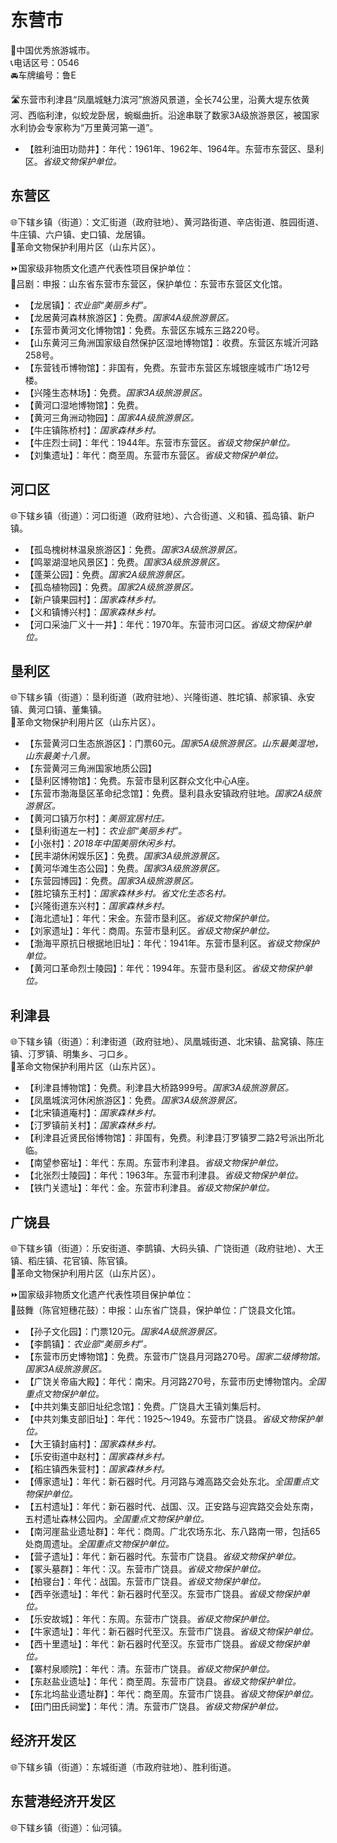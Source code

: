 # 东营市  
🏅中国优秀旅游城市。  
📞电话区号：0546  
🚘车牌编号：鲁E  
  
🛣️东营市利津县“凤凰城魅力滨河”旅游风景道，全长74公里，沿黄大堤东依黄河、西临利津，似蛟龙卧居，蜿蜒曲折。沿途串联了数家3A级旅游景区，被国家水利协会专家称为“万里黄河第一道”。 
  
* 【胜利油田功勋井】：年代：1961年、1962年、1964年。东营市东营区、垦利区。*省级文物保护单位。*  

## 东营区  
🌐下辖乡镇（街道）：文汇街道（政府驻地）、黄河路街道、辛店街道、胜园街道、牛庄镇、六户镇、史口镇、龙居镇。  
🚩革命文物保护利用片区（山东片区）。  
  
⏩国家级非物质文化遗产代表性项目保护单位：  
🔸吕剧：申报：山东省东营市东营区，保护单位：东营市东营区文化馆。  
  
* 【龙居镇】：*农业部“美丽乡村”。*  
* 【龙居黄河森林旅游区】：免费。*国家4A级旅游景区。*  
* 【东营市黄河文化博物馆】：免费。东营区东城东三路220号。  
* 【山东黄河三角洲国家级自然保护区湿地博物馆】：收费。东营区东城沂河路258号。  
* 【东营钱币博物馆】：非国有，免费。东营市东营区东城银座城市广场12号楼。  
* 【兴隆生态林场】：免费。*国家3A级旅游景区。*  
* 【黄河口湿地博物馆】：免费。  
* 【黄河三角洲动物园】：*国家4A级旅游景区。*  
* 【牛庄镇陈桥村】：*国家森林乡村。*  
* 【牛庄烈士祠】：年代：1944年。东营市东营区。*省级文物保护单位。*
* 【刘集遗址】：年代：商至周。东营市东营区。*省级文物保护单位。*  

## 河口区  
🌐下辖乡镇（街道）：河口街道（政府驻地）、六合街道、义和镇、孤岛镇、新户镇。  
  
* 【孤岛槐树林温泉旅游区】：免费。*国家3A级旅游景区。*  
* 【鸣翠湖湿地风景区】：免费。*国家3A级旅游景区。*  
* 【蓬莱公园】：免费。*国家2A级旅游景区。*  
* 【孤岛植物园】：免费。*国家2A级旅游景区。*  
* 【新户镇果园村】：*国家森林乡村。*  
* 【义和镇博兴村】：*国家森林乡村。*  
* 【河口采油厂义十一井】：年代：1970年。东营市河口区。*省级文物保护单位。*  

## 垦利区  
🌐下辖乡镇（街道）：垦利街道（政府驻地）、兴隆街道、胜坨镇、郝家镇、永安镇、黄河口镇、董集镇。  
🚩革命文物保护利用片区（山东片区）。  
  
* 【东营黄河口生态旅游区】：门票60元。*国家5A级旅游景区。山东最美湿地，山东最美十八景。*  
* 【东营黄河三角洲国家地质公园】  
* 【垦利区博物馆】：免费。东营市垦利区群众文化中心A座。  
* 【东营市渤海垦区革命纪念馆】：免费。垦利县永安镇政府驻地。*国家2A级旅游景区。*  
* 【黄河口镇万尔村】：*美丽宜居村庄。*  
* 【垦利街道左一村】：*农业部“美丽乡村”。*  
* 【小张村】：*2018年中国美丽休闲乡村。*  
* 【民丰湖休闲娱乐区】：免费。*国家3A级旅游景区。*  
* 【黄河华滩生态公园】：免费。*国家3A级旅游景区。*  
* 【东营园博园】：免费。*国家3A级旅游景区。*  
* 【胜坨镇东王村】：*国家森林乡村。省文化生态名村。*  
* 【兴隆街道东兴村】：*国家森林乡村。*  
* 【海北遗址】：年代：宋金。东营市垦利区。*省级文物保护单位。*
* 【刘家遗址】：年代：商周。东营市垦利区。*省级文物保护单位。*
* 【渤海平原抗日根据地旧址】：年代：1941年。东营市垦利区。*省级文物保护单位。*
* 【黄河口革命烈士陵园】：年代：1994年。东营市垦利区。*省级文物保护单位。*  

## 利津县  
🌐下辖乡镇（街道）：利津街道（政府驻地）、凤凰城街道、北宋镇、盐窝镇、陈庄镇、汀罗镇、明集乡、刁口乡。  
🚩革命文物保护利用片区（山东片区）。  
  
* 【利津县博物馆】：免费。利津县大桥路999号。*国家3A级旅游景区。*  
* 【凤凰城滨河休闲旅游区】：免费。*国家3A级旅游景区。*  
* 【北宋镇道庵村】：*国家森林乡村。*  
* 【汀罗镇前关村】：*国家森林乡村。*  
* 【利津县近贤民俗博物馆】：非国有，免费。利津县汀罗镇罗二路2号派出所北临。  
* 【南望参窑址】：年代：东周。东营市利津县。*省级文物保护单位。*
* 【北张烈士陵园】：年代：1963年。东营市利津县。*省级文物保护单位。*
* 【铁门关遗址】：年代：金。东营市利津县。*省级文物保护单位。*  

## 广饶县  
🌐下辖乡镇（街道）：乐安街道、李鹊镇、大码头镇、广饶街道（政府驻地）、大王镇、稻庄镇、花官镇、陈官镇。  
🚩革命文物保护利用片区（山东片区）。  
  
⏩国家级非物质文化遗产代表性项目保护单位：  
🔸鼓舞（陈官短穗花鼓）：申报：山东省广饶县，保护单位：广饶县文化馆。  
  
* 【孙子文化园】：门票120元。*国家4A级旅游景区。*  
* 【李鹊镇】：*农业部“美丽乡村”。*  
* 【东营市历史博物馆】：免费。东营市广饶县月河路270号。*国家二级博物馆。国家3A级旅游景区。*  
* 【广饶关帝庙大殿】：年代：南宋。月河路270号，东营市历史博物馆内。*全国重点文物保护单位。*  
* 【中共刘集支部旧址纪念馆】：免费。广饶县大王镇刘集后村。  
* 【中共刘集支部旧址】：年代：1925～1949。东营市广饶县。*省级文物保护单位。*
* 【大王镇封庙村】：*国家森林乡村。*  
* 【乐安街道中赵村】：*国家森林乡村。*  
* 【稻庄镇西朱营村】：*国家森林乡村。*  
* 【傅家遗址】：年代：新石器时代。月河路与滩高路交会处东北。*全国重点文物保护单位。*  
* 【五村遗址】：年代：新石器时代、战国、汉。正安路与迎宾路交会处东南，五村遗址森林公园内。*全国重点文物保护单位。*  
* 【南河崖盐业遗址群】：年代：商周。广北农场东北、东八路南一带，包括65处商周遗址。*全国重点文物保护单位。*  
* 【营子遗址】：年代：新石器时代。东营市广饶县。*省级文物保护单位。*
* 【冢头墓群】：年代：汉。东营市广饶县。*省级文物保护单位。*
* 【柏寝台】：年代：战国。东营市广饶县。*省级文物保护单位。*
* 【西辛张遗址】：年代：新石器时代至汉。东营市广饶县。*省级文物保护单位。*
* 【乐安故城】：年代：东周。东营市广饶县。*省级文物保护单位。*
* 【牛家遗址】：年代：新石器时代至汉。东营市广饶县。*省级文物保护单位。*
* 【西十里遗址】：年代：新石器时代至汉。东营市广饶县。*省级文物保护单位。*
* 【寨村泉顺院】：年代：清。东营市广饶县。*省级文物保护单位。*
* 【东赵盐业遗址】：年代：商至周。东营市广饶县。*省级文物保护单位。*
* 【东北坞盐业遗址群】：年代：商至周。东营市广饶县。*省级文物保护单位。*
* 【田门田氏祠堂】：年代：清。东营市广饶县。*省级文物保护单位。*  

## 经济开发区  
🌐下辖乡镇（街道）：东城街道（市政府驻地）、胜利街道。

## 东营港经济开发区  
🌐下辖乡镇（街道）：仙河镇。  